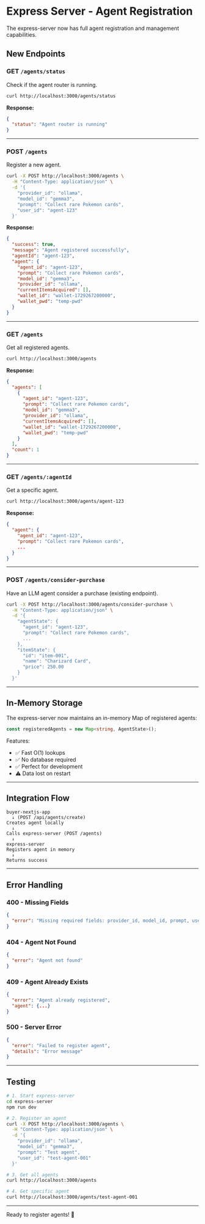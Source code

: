 # Express Server - Agent Registration

The express-server now has full agent registration and management capabilities.

## New Endpoints

### GET `/agents/status`
Check if the agent router is running.

```bash
curl http://localhost:3000/agents/status
```

**Response:**
```json
{
  "status": "Agent router is running"
}
```

---

### POST `/agents`
Register a new agent.

```bash
curl -X POST http://localhost:3000/agents \
  -H "Content-Type: application/json" \
  -d '{
    "provider_id": "ollama",
    "model_id": "gemma3",
    "prompt": "Collect rare Pokemon cards",
    "user_id": "agent-123"
  }'
```

**Response:**
```json
{
  "success": true,
  "message": "Agent registered successfully",
  "agentId": "agent-123",
  "agent": {
    "agent_id": "agent-123",
    "prompt": "Collect rare Pokemon cards",
    "model_id": "gemma3",
    "provider_id": "ollama",
    "currentItemsAcquired": [],
    "wallet_id": "wallet-1729267200000",
    "wallet_pwd": "temp-pwd"
  }
}
```

---

### GET `/agents`
Get all registered agents.

```bash
curl http://localhost:3000/agents
```

**Response:**
```json
{
  "agents": [
    {
      "agent_id": "agent-123",
      "prompt": "Collect rare Pokemon cards",
      "model_id": "gemma3",
      "provider_id": "ollama",
      "currentItemsAcquired": [],
      "wallet_id": "wallet-1729267200000",
      "wallet_pwd": "temp-pwd"
    }
  ],
  "count": 1
}
```

---

### GET `/agents/:agentId`
Get a specific agent.

```bash
curl http://localhost:3000/agents/agent-123
```

**Response:**
```json
{
  "agent": {
    "agent_id": "agent-123",
    "prompt": "Collect rare Pokemon cards",
    ...
  }
}
```

---

### POST `/agents/consider-purchase`
Have an LLM agent consider a purchase (existing endpoint).

```bash
curl -X POST http://localhost:3000/agents/consider-purchase \
  -H "Content-Type: application/json" \
  -d '{
    "agentState": {
      "agent_id": "agent-123",
      "prompt": "Collect rare Pokemon cards",
      ...
    },
    "itemState": {
      "id": "item-001",
      "name": "Charizard Card",
      "price": 250.00
    }
  }'
```

---

## In-Memory Storage

The express-server now maintains an in-memory Map of registered agents:

```typescript
const registeredAgents = new Map<string, AgentState>();
```

Features:
- ✅ Fast O(1) lookups
- ✅ No database required
- ✅ Perfect for development
- ⚠️ Data lost on restart

---

## Integration Flow

```
buyer-nextjs-app
  ↓ (POST /api/agents/create)
Creates agent locally
  ↓
Calls express-server (POST /agents)
  ↓
express-server
Registers agent in memory
  ↓
Returns success
```

---

## Error Handling

### 400 - Missing Fields
```json
{
  "error": "Missing required fields: provider_id, model_id, prompt, user_id"
}
```

### 404 - Agent Not Found
```json
{
  "error": "Agent not found"
}
```

### 409 - Agent Already Exists
```json
{
  "error": "Agent already registered",
  "agent": {...}
}
```

### 500 - Server Error
```json
{
  "error": "Failed to register agent",
  "details": "Error message"
}
```

---

## Testing

```bash
# 1. Start express-server
cd express-server
npm run dev

# 2. Register an agent
curl -X POST http://localhost:3000/agents \
  -H "Content-Type: application/json" \
  -d '{
    "provider_id": "ollama",
    "model_id": "gemma3",
    "prompt": "Test agent",
    "user_id": "test-agent-001"
  }'

# 3. Get all agents
curl http://localhost:3000/agents

# 4. Get specific agent
curl http://localhost:3000/agents/test-agent-001
```

---

Ready to register agents! 🤖
